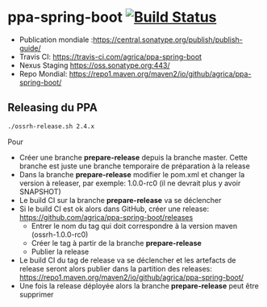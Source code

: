 # ppa-spring-boot [![Build Status](https://travis-ci.com/agrica/ppa-spring-boot.svg?branch=master)](https://travis-ci.com/agrica/ppa-spring-boot)


* Publication mondiale :https://central.sonatype.org/publish/publish-guide/
* Travis CI: https://travis-ci.com/agrica/ppa-spring-boot
* Nexus Staging  https://oss.sonatype.org:443/
* Repo Mondial: https://repo1.maven.org/maven2/io/github/agrica/ppa-spring-boot/

## Releasing du PPA
```bash
./ossrh-release.sh 2.4.x
```
Pour
 * Créer une branche **prepare-release** depuis la branche master. Cette branche est juste une branche temporaire de préparation à la release
 * Dans la branche **prepare-release** modifier le pom.xml et changer la version à releaser, par exemple: 1.0.0-rc0 (il ne devrait plus y avoir SNAPSHOT)
 * Le build CI sur la branche **prepare-release** va se déclencher
 * Si le build CI est ok alors dans GitHub, créer une release: https://github.com/agrica/ppa-spring-boot/releases
   * Entrer le nom du tag qui doit correspondre à la version maven (ossrh-1.0.0-rc0)
   * Créer le tag à partir de la branche **prepare-release**
   * Publier la release
 * Le build CI du tag de release va se déclencher et les artefacts de release seront alors publier dans la partition des releases: https://repo1.maven.org/maven2/io/github/agrica/ppa-spring-boot/
 * Une fois la release déployée alors la branche **prepare-release** peut être supprimer
